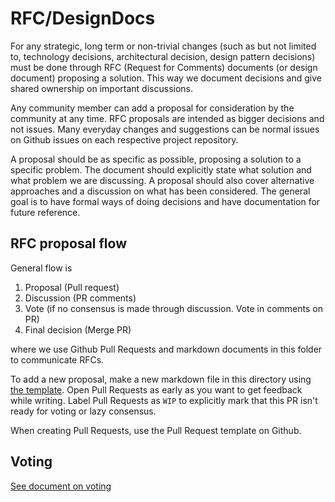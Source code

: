 # RFC/DesignDocs

For any strategic, long term or non-trivial changes (such as but not limited to,
technology decisions, architectural decision, design pattern decisions) must be
done through RFC (Request for Comments) documents (or design document) proposing
a solution. This way we document decisions and give shared ownership on
important discussions.

Any community member can add a proposal for consideration by the community at
any time. RFC proposals are intended as bigger decisions and not issues. Many
everyday changes and suggestions can be normal issues on Github issues on each
respective project repository.

A proposal should be as specific as possible, proposing a solution to a specific
problem. The document should explicitly state what solution and what problem we
are discussing. A proposal should also cover alternative approaches and a
discussion on what has been considered. The general goal is to have formal ways
of doing decisions and have documentation for future reference.

## RFC proposal flow

General flow is

1. Proposal (Pull request)
2. Discussion (PR comments)
3. Vote (if no consensus is made through discussion. Vote in comments on PR)
4. Final decision (Merge PR)

where we use Github Pull Requests and markdown documents in this folder to
communicate RFCs.

To add a new proposal, make a new markdown file in this directory using
[the template](./0000_template.md). Open Pull Requests as early as you want to
get feedback while writing. Label Pull Requests as `WIP` to explicitly mark that
this PR isn't ready for voting or lazy consensus.

When creating Pull Requests, use the Pull Request template on Github.

## Voting

[See document on voting](../VOTING.md)
